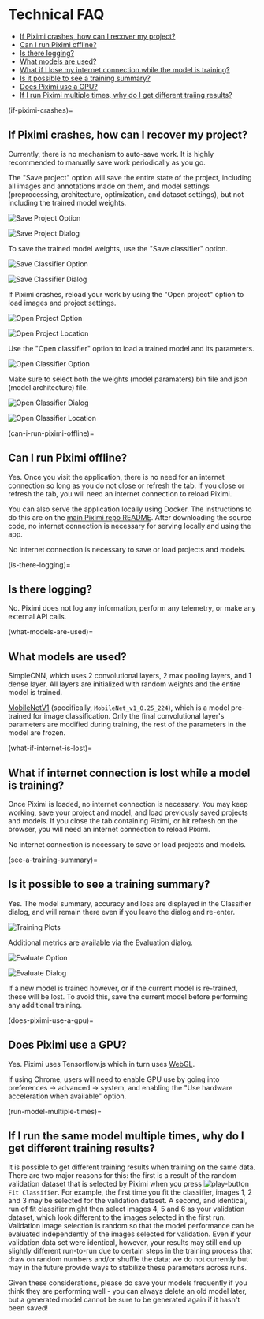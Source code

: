 # Technical FAQ

- [If Piximi crashes, how can I recover my project?](if-piximi-crashes)
- [Can I run Piximi offline?](can-i-run-piximi-offline)
- [Is there logging?](is-there-logging)
- [What models are used?](what-models-are-used)
- [What if I lose my internet connection while the model is training?](what-if-internet-is-lost)
- [Is it possible to see a training summary?](see-a-training-summary)
- [Does Piximi use a GPU?](does-piximi-use-a-gpu)
- [If I run Piximi multiple times, why do I get different traiing results?](run-model-multiple-times)

(if-piximi-crashes)=
## If Piximi crashes, how can I recover my project?

Currently, there is no mechanism to auto-save work. It is highly recommended to manually save work periodically as you go.

The "Save project" option will save the entire state of the project, including all images and annotations made on them, and model settings (preprocessing, architecture, optimization, and dataset settings), but not including the trained model weights.

![Save Project Option](./img/save_project_1.png)

![Save Project Dialog](./img/save_project_2.png)

To save the trained model weights, use the "Save classifier" option.

![Save Classifier Option](./img/save_classifier_1.png)

![Save Classifier Dialog](./img/save_classifier_2.png)

If Piximi crashes, reload your work by using the "Open project" option to load images and project settings.

![Open Project Option](./img/open_project_1.png)

![Open Project Location](./img/open_project_2.png)

Use the "Open classifier" option to load a trained model and its parameters.

![Open Classifier Option](./img/open_classifier_1.png)

Make sure to select both the weights (model paramaters) bin file and json (model architecture) file.

![Open Classifier Dialog](./img/open_classifier_2.png)

![Open Classifier Location](./img/open_classifier_3.png)

(can-i-run-piximi-offline)=
## Can I run Piximi offline?

Yes. Once you visit the application, there is no need for an internet connection so long as you do not close or refresh the tab. If you close or refresh the tab, you will need an internet connection to reload Piximi.

You can also serve the application locally using Docker. The instructions to do this are on the [main Piximi repo README](https://github.com/piximi/piximi#docker). After downloading the source code, no internet connection is necessary for serving locally and using the app.

No internet connection is necessary to save or load projects and models.

(is-there-logging)=
## Is there logging?

No. Piximi does not log any information, perform any telemetry, or make any external API calls.

(what-models-are-used)=
## What models are used?

SimpleCNN, which uses 2 convolutional layers, 2 max pooling layers, and 1 dense layer. All layers are initialized with random weights and the entire model is trained.

[MobileNetV1](https://github.com/tensorflow/models/blob/master/research/slim/nets/mobilenet_v1.md) (specifically, `MobileNet_v1_0.25_224`), which is a model pre-trained for image classification. Only the final convolutional layer's parameters are modified during training, the rest of the parameters in the model are frozen.

(what-if-internet-is-lost)=
## What if internet connection is lost while a model is training?

Once Piximi is loaded, no internet connection is necessary. You may keep working, save your project and model, and load previously saved projects and models. If you close the tab containing Piximi, or hit refresh on the browser, you will need an internet connection to reload Piximi.

No internet connection is necessary to save or load projects and models.

(see-a-training-summary)=
## Is it possible to see a training summary?

Yes. The model summary, accuracy and loss are displayed in the Classifier dialog, and will remain there even if you leave the dialog and re-enter.

![Training Plots](./img/training_plots.png)

Additional metrics are available via the Evaluation dialog.

![Evaluate Option](./img/evaluate_option.png)

![Evaluate Dialog](./img/evaluate_dialog.png)

If a new model is trained however, or if the current model is re-trained, these will be lost. To avoid this, save the current model before performing any additional training.

(does-piximi-use-a-gpu)=
## Does Piximi use a GPU?

Yes. Piximi uses Tensorflow.js which in turn uses [WebGL](https://en.wikipedia.org/wiki/WebGL).

If using Chrome, users will need to enable GPU use by going into preferences -> advanced -> system, and enabling the "Use hardware acceleration when available" option.

(run-model-multiple-times)=
## If I run the same model multiple times, why do I get different training results?

It is possible to get different training results when training on the same data. There are two major reasons for this: the first is a result of the random validation dataset that is selected by Piximi when you press ![play-button](./icons/play-button-icon.svg) `Fit Classifier`. For example, the first time you fit the classifier, images 1, 2 and 3 may be selected for the validation dataset. A second, and identical, run of fit classifier might then select images 4, 5 and 6 as your validation dataset, which look different to the images selected in the first run. Validation image selection is random so that the model performance can be evaluated independently of the images selected for validation. Even if your validation data set were identical, however, your results may still end up slightly different run-to-run due to certain steps in the training process that draw on random numbers and/or shuffle the data; we do not currently but may in the future provide ways to stabilize these parameters across runs. 

Given these considerations, please do save your models frequently if you think they are performing well - you can always delete an old model later, but a generated model cannot be sure to be generated again if it hasn't been saved!
